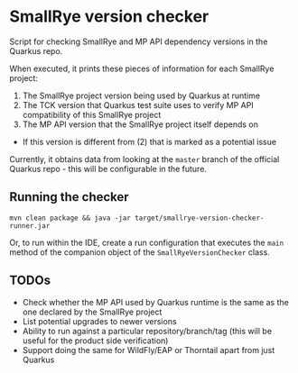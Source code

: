 # SmallRye version checker

Script for checking SmallRye and MP API dependency versions in the Quarkus repo.

When executed, it prints these pieces of information for each SmallRye project:
1. The SmallRye project version being used by Quarkus at runtime
2. The TCK version that Quarkus test suite uses to verify MP API compatibility of this SmallRye project
3. The MP API version that the SmallRye project itself depends on
 * If this version is different from (2) that is marked as a potential issue

Currently, it obtains data from looking at the `master` branch of the official Quarkus repo - this will be configurable in the future.

## Running the checker
```
mvn clean package && java -jar target/smallrye-version-checker-runner.jar
```    

Or, to run within the IDE, create a run configuration that executes the `main` method of the companion object of
the `SmallRyeVersionChecker` class. 

## TODOs
- Check whether the MP API used by Quarkus runtime is the same as the one declared by the SmallRye project
- List potential upgrades to newer versions
- Ability to run against a particular repository/branch/tag (this will be useful for the product side verification)
- Support doing the same for WildFly/EAP or Thorntail apart from just Quarkus